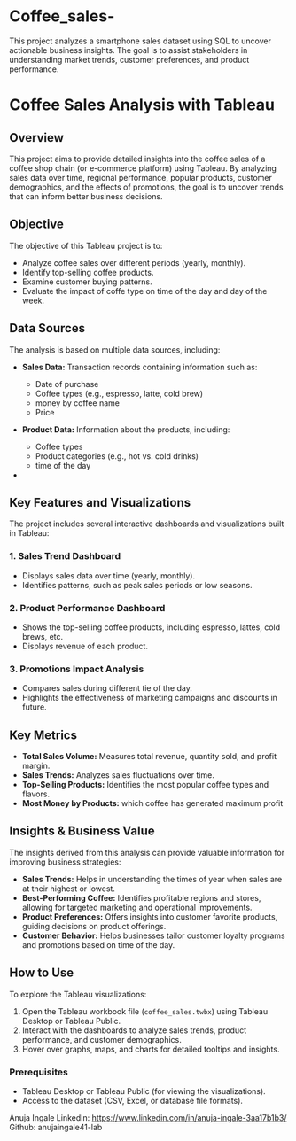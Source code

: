 # Coffee_sales-
This project analyzes a smartphone sales dataset using SQL to uncover actionable business insights. The goal is to assist stakeholders in understanding market trends, customer preferences, and product performance.
# Coffee Sales Analysis with Tableau

## Overview

This project aims to provide detailed insights into the coffee sales of a coffee shop chain (or e-commerce platform) using Tableau. By analyzing sales data over time, regional performance, popular products, customer demographics, and the effects of promotions, the goal is to uncover trends that can inform better business decisions.

## Objective

The objective of this Tableau project is to:
- Analyze coffee sales over different periods (yearly, monthly).
- Identify top-selling coffee products.
- Examine customer buying patterns.
- Evaluate the impact of coffe type on time of the day and day of the week.

## Data Sources

The analysis is based on multiple data sources, including:

- **Sales Data:** Transaction records containing information such as:
  - Date of purchase
  - Coffee types (e.g., espresso, latte, cold brew)
  - money by coffee name
  - Price

- **Product Data:** Information about the products, including:
  - Coffee types
  - Product categories (e.g., hot vs. cold drinks)
  - time of the day
- 

## Key Features and Visualizations

The project includes several interactive dashboards and visualizations built in Tableau:

### 1. **Sales Trend Dashboard**
- Displays sales data over time (yearly, monthly).
- Identifies patterns, such as peak sales periods or low seasons.

### 2. **Product Performance Dashboard**
- Shows the top-selling coffee products, including espresso, lattes, cold brews, etc.
- Displays revenue of each product.

### 3. **Promotions Impact Analysis**
- Compares sales during different tie of the day.
- Highlights the effectiveness of marketing campaigns and discounts in future.

## Key Metrics

- **Total Sales Volume:** Measures total revenue, quantity sold, and profit margin.
- **Sales Trends:** Analyzes sales fluctuations over time.
- **Top-Selling Products:** Identifies the most popular coffee types and flavors.
- **Most Money by Products:** which coffee has generated maximum profit 

## Insights & Business Value

The insights derived from this analysis can provide valuable information for improving business strategies:

- **Sales Trends:** Helps in understanding the times of year when sales are at their highest or lowest.
- **Best-Performing Coffee:** Identifies profitable regions and stores, allowing for targeted marketing and operational improvements.
- **Product Preferences:** Offers insights into customer favorite products, guiding decisions on product offerings.
- **Customer Behavior:** Helps businesses tailor customer loyalty programs and promotions based on time of the day.

## How to Use

To explore the Tableau visualizations:
1. Open the Tableau workbook file (`coffee_sales.twbx`) using Tableau Desktop or Tableau Public.
2. Interact with the dashboards to analyze sales trends, product performance, and customer demographics.
3. Hover over graphs, maps, and charts for detailed tooltips and insights.

### Prerequisites

- Tableau Desktop or Tableau Public (for viewing the visualizations).
- Access to the dataset (CSV, Excel, or database file formats).

Anuja Ingale 
LinkedIn: https://www.linkedin.com/in/anuja-ingale-3aa17b1b3/
Github: anujaingale41-lab
